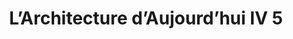 ---
ref: sol-321-0040
title: "L’Architecture d’Aujourd’hui IV 5 "
author_name: ["unknown author"]
publisher: ["unknown publisher"]
year: "y1934"
origin: ["France"]
formats: ["magazine"]
disciplines: ["graphic-design"]
tags:
layout: artifact
status: ["scan"]
published: false
int_published: false
image_count:
date_added: 2023-06-16
batch:
---